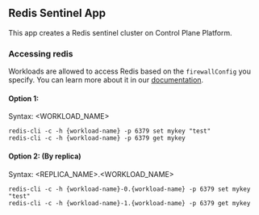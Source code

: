 ## Redis Sentinel App

This app creates a Redis sentinel cluster on Control Plane Platform.

### Accessing redis

Workloads are allowed to access Redis based on the `firewallConfig` you specify. You can learn more about it in our [documentation](https://docs.controlplane.com/reference/workload#internal).

#### Option 1:

Syntax: <WORKLOAD_NAME>
```
redis-cli -c -h {workload-name} -p 6379 set mykey "test"
redis-cli -c -h {workload-name} -p 6379 get mykey
```
#### Option 2: (By replica)

Syntax: <REPLICA_NAME>.<WORKLOAD_NAME>
```
redis-cli -c -h {workload-name}-0.{workload-name} -p 6379 set mykey "test"
redis-cli -c -h {workload-name}-1.{workload-name} -p 6379 get mykey
```
